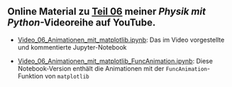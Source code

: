 ## Online Material zu [Teil 06]() meiner *Physik mit Python*-Videoreihe auf YouTube.

- [Video_06_Animationen_mit_matplotlib.ipynb](Video_06_Animationen_mit_matplotlib.ipynb): Das im Video vorgestellte und kommentierte Jupyter-Notebook

- [Video_06_Animationen_mit_matplotlib_FuncAnimation.ipynb](Video_06_Animationen_mit_matplotlib_FuncAnimation.ipynb): Diese Notebook-Version enthält die Animationen mit der `FuncAnimation`-Funktion von `matplotlib`
